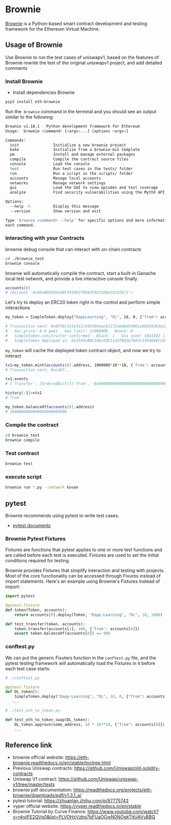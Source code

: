# Brownie

[Brownie](https://github.com/eth-brownie/brownie) is a Python-based smart contract development and testing framework for the Ethereum Virtual Machine.

## Usage of Brownie
Use Brownie to run the test cases of uniswapv1, based on the features of Brownie rewrite the test of the original uniswapv1 project, and add detailed comments

### Install Brownie

- Install dependencies Brownie

```sh
pip3 install eth-brownie
```

Run the` brownie` command in the terminal and you should see an output similar to the following:
```sh
Brownie v1.18.1 - Python development framework for Ethereum
Usage:  brownie <command> [<args>...] [options <args>]

Commands:
  init               Initialize a new brownie project
  bake               Initialize from a brownie-mix template
  pm                 Install and manage external packages
  compile            Compile the contract source files
  console            Load the console
  test               Run test cases in the tests/ folder
  run                Run a script in the scripts/ folder
  accounts           Manage local accounts
  networks           Manage network settings
  gui                Load the GUI to view opcodes and test coverage
  analyze            Find security vulnerabilities using the MythX API

Options:
  --help -h          Display this message
  --version          Show version and exit

Type 'brownie <command> --help' for specific options and more information about
each command.
```

### Interacting with your Contracts

brownie debug console that can interact with on-chain contracts

```sh
cd ./brownie_test
brownie console
```

brownie will automatically compile the contract, start a built-in Ganache local test network, and provide a live interactive console finally

```sh
accounts[0]
# <Account '0x66aB6D9362d4F35596279692F0251Db635165871'>
```

Let's try to deploy an ERC20 token right in the control and perform simple interactions

```sh
my_token = SimpleToken.deploy("DappLearning", "DL", 18, 0, {"from": accounts[0]})

# Transaction sent: 0x85f8c323e312cb49384eac81172de9bd54901a68d28263e22c3f4689af14d197
#   Gas price: 0.0 gwei   Gas limit: 12000000   Nonce: 0
#   SimpleToken.constructor confirmed - Block: 1   Gas used: 1843102 (15.36%)
#   SimpleToken deployed at: 0x3194cBDC3dbcd3E11a07892e7bA5c3394048Cc87
```

`my_token` will cache the deployed token contract object, and now we try to interact

```sh
tx1=my_token.mint(accounts[0].address, 1000000*10**18, {'from': accounts[0]})
# Transaction sent: 0xcdd7...

tx1.events
# {'Transfer': [OrderedDict([('from', '0x0000000000000000000000000000000000000000'), ('to', '0x66aB6D9362d4F35596279692F0251Db635165871'), ('value', 1000000000000000000000000)])]}

history[-1]==tx1
# True

my_token.balanceOf(accounts[0].address)
# 1000000000000000000000000
```

### Compile the contract

```sh
cd brownie_test
brownie compile
```

### Test contract

```sh
brownie test
```

### execute script

```sh
brownie run *.py --network kovan
```

## pytest

Brownie recommends using pytest to write test cases.

- [pytest documents](https://docs.pytest.org/en/latest/)

### Brownie Pytest Fixtures

Fixtures are functions that pytest applies to one or more test functions and are called before each test is executed. Fixtures are used to set the initial conditions required for testing.

Brownie provides Fixtures that simplify interaction and testing with projects. Most of the core functionality can be accessed through Fixures instead of import statements. Here's an example using Brownie's Fixtures instead of import:

```python
import pytest

@pytest.fixture
def token(Token, accounts):
    return accounts[0].deploy(Token, "Dapp-Learning", "DL", 18, 1000)

def test_transfer(token, accounts):
    token.transfer(accounts[1], 100, {'from': accounts[0]})
    assert token.balanceOf(accounts[0]) == 900
```

### conftest.py

We can put the generic Fixuters function in the `conftest.py` file, and the pytest testing framework will automatically load the Fixtures in it before each test case starts.

```python
# ./conftest.py

@pytest.fixture
def DL_token():
    SimpleToken.deploy("Dapp-Learning", "DL", 18, 0, {"from": accounts[0]})
   ...
```

```python
# ./test_eth_to_token.py

def test_eth_to_token_swap(DL_token):
    DL_token.approve(some_address, 10 * 10**18, {"from": accounts[0]})
    ...
```

## Reference link

- brownie official website: <https://eth-brownie.readthedocs.io/en/stable/toctree.html>
- Previous Uniswap contracts: <https://github.com/Uniswap/old-solidity-contracts>
- Uniswap V1 contract: <https://github.com/Uniswap/uniswap-v1/tree/master/tests>
- brownie pdf documentation: <https://readthedocs.org/projects/eth-brownie/downloads/pdf/v1.3.1_a/>
- pytest tutorial: <https://zhuanlan.zhihu.com/p/87775743>
- vyper official website: <https://vyper.readthedocs.io/en/stable>
- Brownie Tutorial by Curve Finance: <https://www.youtube.com/watch?v=nkvIFE2QVp0&list=PLVOHzVzbg7bFUaOGwN0NOgkTItUAVyBBQ>

